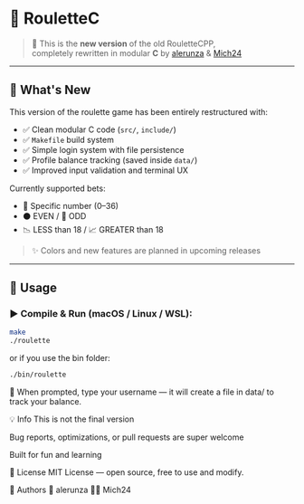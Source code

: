 # 🎰 RouletteC

> 🚨 This is the **new version** of the old RouletteCPP,  
> completely rewritten in modular **C** by [alerunza](https://github.com/alerunza) & [Mich24](https://github.com/Mich242)

---

## 🔁 What's New

This version of the roulette game has been entirely restructured with:

- ✅ Clean modular C code (`src/`, `include/`)
- ✅ `Makefile` build system
- ✅ Simple login system with file persistence
- ✅ Profile balance tracking (saved inside `data/`)
- ✅ Improved input validation and terminal UX

Currently supported bets:
- 🎯 Specific number (0–36)
- ⚫ EVEN / 🔴 ODD
- 📉 LESS than 18 / 📈 GREATER than 18

> ✨ Colors and new features are planned in upcoming releases

---

## 🚀 Usage

### ▶️ Compile & Run (macOS / Linux / WSL):

```bash
make
./roulette
```
or if you use the bin folder:

```bash
./bin/roulette
```
📝 When prompted, type your username — it will create a file in data/ to track your balance.

💡 Info
This is not the final version

Bug reports, optimizations, or pull requests are super welcome

Built for fun and learning

📜 License
MIT License — open source, free to use and modify.

👥 Authors
🧠 alerunza
🧑‍💻 Mich24


